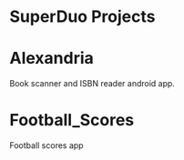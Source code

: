 # SuperDuo Projects

# Alexandria
Book scanner and ISBN reader android app.


# Football_Scores
Football scores app
